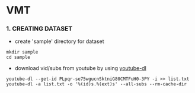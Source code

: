 # VMT
### 1. CREATING DATASET
- create 'sample' directory for dataset 
```
mkdir sample
cd sample
```
- download vid/subs from youtube by using [youtube-dl]([https://github.com/ytdl-org/youtube-dl])

```
youtube-dl --get-id PLpqr-se75wgucnSktniG80CMTFuH0-3PY -i >> list.txt
youtube-dl -a list.txt -o '%(id)s.%(ext)s' --all-subs --rm-cache-dir
```



